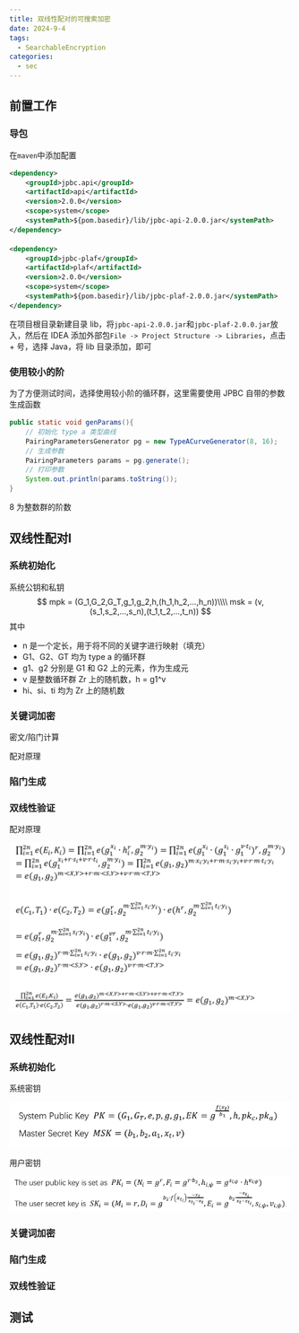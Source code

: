 ```yaml
---
title: 双线性配对的可搜索加密
date: 2024-9-4
tags:
  - SearchableEncryption
categories:
  - sec
---
```


## 前置工作

### 导包

在`maven`中添加配置

```xml
<dependency>
    <groupId>jpbc.api</groupId>
    <artifactId>api</artifactId>
    <version>2.0.0</version>
    <scope>system</scope>
    <systemPath>${pom.basedir}/lib/jpbc-api-2.0.0.jar</systemPath>
</dependency>

<dependency>
    <groupId>jpbc-plaf</groupId>
    <artifactId>plaf</artifactId>
    <version>2.0.0</version>
    <scope>system</scope>
    <systemPath>${pom.basedir}/lib/jpbc-plaf-2.0.0.jar</systemPath>
</dependency>
```

在项目根目录新建目录 lib，将`jpbc-api-2.0.0.jar`和`jpbc-plaf-2.0.0.jar`放入，然后在 IDEA 添加外部包`File -> Project Structure -> Libraries`，点击 + 号，选择 Java，将 lib 目录添加，即可

### 使用较小的阶

为了方便测试时间，选择使用较小阶的循环群，这里需要使用 JPBC 自带的参数生成函数

```java
public static void genParams(){
    // 初始化 type a 类型曲线
    PairingParametersGenerator pg = new TypeACurveGenerator(8, 16);
    // 生成参数
    PairingParameters params = pg.generate();
    // 打印参数
    System.out.println(params.toString());
}
```

8 为整数群的阶数

## 双线性配对Ⅰ

### 系统初始化

系统公钥和私钥
$$
mpk = (G_1,G_2,G_T,g_1,g_2,h,(h_1,h_2,...,h_n))\\\\
msk = (v,(s_1,s_2,...,s_n),(t_1,t_2,...,t_n))
$$
其中

- n 是一个定长，用于将不同的关键字进行映射（填充）
- G1、G2、GT 均为 type a 的循环群
- g1、g2 分别是 G1 和 G2 上的元素，作为生成元
- v 是整数循环群 Zr 上的随机数，h = g1^v
- hi、si、ti 均为 Zr 上的随机数

### 关键词加密

密文/陷门计算

配对原理





### 陷门生成

### 双线性验证

配对原理

<img src="./assets/image-20240904132459194.png">

## 双线性配对Ⅱ

### 系统初始化

系统密钥

<img src="./assets/image-20240906003513631.png">

用户密钥

<img src="./assets/image-20240906004123653.png">

### 关键词加密

### 陷门生成

### 双线性验证

## 测试
